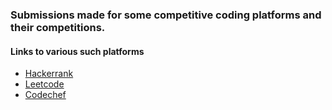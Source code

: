 ### Submissions made for some competitive coding platforms and their competitions.

#### Links to various such platforms

- <a href="https://www.hackerrank.com/kaustubhdeokar">Hackerrank</a>
- <a href="https://leetcode.com/kaustubhdeokar/">Leetcode</a>
- <a href="https://www.codechef.com/users/kaustubhd9">Codechef</a>
